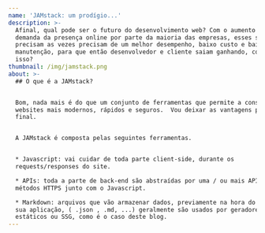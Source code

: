 ```yaml
---
name: 'JAMstack: um prodígio...'
description: >-
  Afinal, qual pode ser o futuro do desenvolvimento web? Com o aumento da
  demanda da presença online por parte da maioria das empresas, esses sites
  precisam as vezes precisam de um melhor desempenho, baixo custo e baixa
  manutenção, para que então desenvolvedor e cliente saiam ganhando, como fazer
  isso?
thumbnail: /img/jamstack.png
about: >-
  ## O que é a JAMstack?


  Bom, nada mais é do que um conjunto de ferramentas que permite a construir
  websites mais modernos, rápidos e seguros.  Vou deixar as vantagens para o
  final.


  A JAMstack é composta pelas seguintes ferramentas.


  * Javascript: vai cuidar de toda parte client-side, durante os
  requests/responses do site.

  * APIs: toda a parte de back-end são abstraídas por uma / ou mais APIs, usando
  métodos HTTPS junto com o Javascript.

  * Markdown: arquivos que vão armazenar dados, previamente na hora do build da
  sua aplicação, ( .json , .md, ...) geralmente são usados por geradores de site
  estáticos ou SSG, como é o caso deste blog.
---
```


